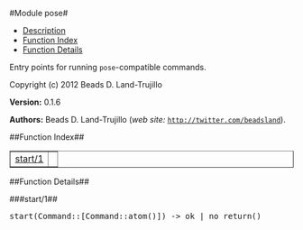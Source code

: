 

#Module pose#

* [Description](#description)
* [Function Index](#index)
* [Function Details](#functions)


Entry points for running `pose`-compatible commands.

Copyright (c) 2012 Beads D. Land-Trujillo

__Version:__ 0.1.6

__Authors:__ Beads D. Land-Trujillo (_web site:_ [`http://twitter.com/beadsland`](http://twitter.com/beadsland)).<a name="index"></a>

##Function Index##


<table width="100%" border="1" cellspacing="0" cellpadding="2" summary="function index"><tr><td valign="top"><a href="#start-1">start/1</a></td><td></td></tr></table>


<a name="functions"></a>

##Function Details##

<a name="start-1"></a>

###start/1##


<pre>start(Command::[Command::atom()]) -&gt; ok | no_return()</pre>
<br></br>


